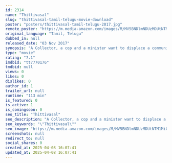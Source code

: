 ```yaml
---
id: 2314
name: "Thittivasal"
slug: "thittivasal-tamil-telugu-movie-download"
poster: "posters/thittivasal-tamil-telugu-2017.jpg"
remote_poster: "https://m.media-amazon.com/images/M/MV5BNDlmNDUzMDUtNTM1Mi00MDA2LWEwNzktMjM3N2M1OWE2YTgzXkEyXkFqcGdeQXVyMjM5NDY4NzU@._V1_SX300.jpg"
original_language: "Tamil, Telugu"
dubbed_in: null
released_date: "03 Nov 2017"
synopsis: "A Collector, a cop and a minister want to displace a community of tribal people from their mountain homes for their personal gains."
type: "movie"
rating: "7.1"
imdbid: "tt7770176"
tmdbid: null
views: 0
likes: 0
dislikes: 0
author_id: 1
trailer_url: null
runtime: "113 min"
is_featured: 0
is_active: 1
is_comingsoon: 0
seo_title: "Thittivasal"
seo_description: "A Collector, a cop and a minister want to displace a community of tribal people from their mountain homes for their personal gains."
seo_keywords: "\"Thittivasal\""
seo_image: "https://m.media-amazon.com/images/M/MV5BNDlmNDUzMDUtNTM1Mi00MDA2LWEwNzktMjM3N2M1OWE2YTgzXkEyXkFqcGdeQXVyMjM5NDY4NzU@._V1_SX300.jpg"
screenshots: null
redirect_to: null
social_shares: 0
created_at: 2025-04-08 16:07:41
updated_at: 2025-04-08 16:07:41
---
```


